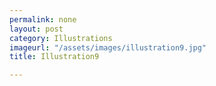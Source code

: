 ```yaml
---
permalink: none
layout: post
category: Illustrations
imageurl: "/assets/images/illustration9.jpg"
title: Illustration9

---
```

